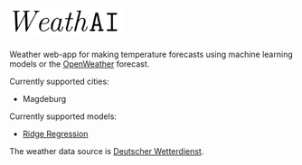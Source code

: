 # <img src="img/WeathAI.PNG" alt="drawing" width="200"/>

Weather web-app for making temperature forecasts using machine learning models or the [OpenWeather](https://openweathermap.org/) forecast.

Currently supported cities:
* Magdeburg

Currently supported models:
* [Ridge Regression](https://scikit-learn.org/stable/modules/linear_model.html#ridge-regression)

The weather data source is [Deutscher Wetterdienst](https://www.dwd.de).
